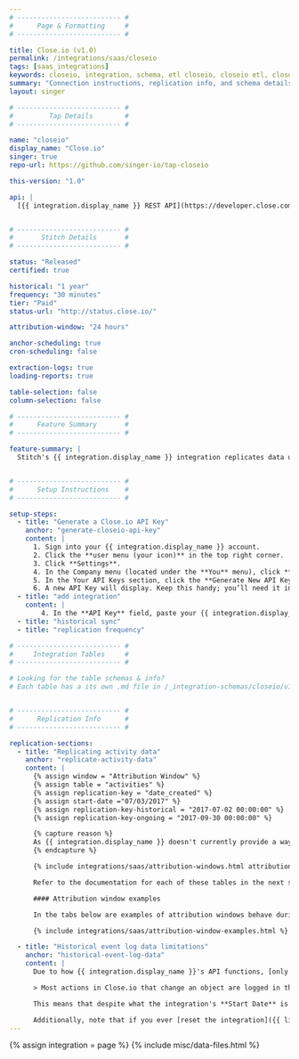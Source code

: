```yaml
---
# -------------------------- #
#      Page & Formatting     #
# -------------------------- #

title: Close.io (v1.0)
permalink: /integrations/saas/closeio
tags: [saas_integrations]
keywords: closeio, integration, schema, etl closeio, closeio etl, closeio schema
summary: "Connection instructions, replication info, and schema details for Stitch's Close.io integration."
layout: singer

# -------------------------- #
#         Tap Details        #
# -------------------------- #

name: "closeio"
display_name: "Close.io"
singer: true
repo-url: https://github.com/singer-io/tap-closeio

this-version: "1.0"

api: |
  [{{ integration.display_name }} REST API](https://developer.close.com/){:target="new"}


# -------------------------- #
#       Stitch Details       #
# -------------------------- #

status: "Released"
certified: true

historical: "1 year"
frequency: "30 minutes"
tier: "Paid"
status-url: "http://status.close.io/"

attribution-window: "24 hours"

anchor-scheduling: true
cron-scheduling: false

extraction-logs: true
loading-reports: true

table-selection: false
column-selection: false

# -------------------------- #
#      Feature Summary       #
# -------------------------- #

feature-summary: |
  Stitch's {{ integration.display_name }} integration replicates data using the {{ integration.api | flatify }}. Refer to the [Schema](#schema) section for a list of objects available for replication.


# -------------------------- #
#      Setup Instructions    #
# -------------------------- #

setup-steps:
  - title: "Generate a Close.io API Key"
    anchor: "generate-closeio-api-key"
    content: |
      1. Sign into your {{ integration.display_name }} account.
      2. Click the **user menu (your icon)** in the top right corner.
      3. Click **Settings**.
      4. In the Company menu (located under the **You** menu), click **Your API Keys**.
      5. In the Your API Keys section, click the **Generate New API Key** button.
      6. A new API Key will display. Keep this handy; you’ll need it in the next step.
  - title: "add integration"
    content: |
        4. In the **API Key** field, paste your {{ integration.display_name }} API Key.
  - title: "historical sync"
  - title: "replication frequency"

# -------------------------- #
#     Integration Tables     #
# -------------------------- #

# Looking for the table schemas & info?
# Each table has a its own .md file in /_integration-schemas/closeio/v1


# -------------------------- #
#      Replication Info      #
# -------------------------- #

replication-sections:
  - title: "Replicating activity data"
    anchor: "replicate-activity-data"
    content: |
      {% assign window = "Attribution Window" %}
      {% assign table = "activities" %}
      {% assign replication-key = "date_created" %}
      {% assign start-date ="07/03/2017" %}
      {% assign replication-key-historical = "2017-07-02 00:00:00" %}
      {% assign replication-key-ongoing = "2017-09-30 00:00:00" %}

      {% capture reason %}
      As {{ integration.display_name }} doesn't currently provide a way to query for activities based on modification time, Stitch replicates data in this way to ensure updated activities are captured. A list of available querying methods can be found in [{{ integration.display_name }}'s documentation](https://developer.close.io/#activities-list-or-filter-all-activity-types){:target="new"}.
      {% endcapture %}

      {% include integrations/saas/attribution-windows.html attribution-reason=reason%}

      Refer to the documentation for each of these tables in the next section for more info.

      #### Attribution window examples

      In the tabs below are examples of attribution windows behave during historical (initial) and ongoing replication jobs.

      {% include integrations/saas/attribution-window-examples.html %}

  - title: "Historical event log data limitations"
    anchor: "historical-event-log-data"
    content: |
      Due to how {{ integration.display_name }}'s API functions, [only 30 days of historical data is available for event logs](https://developer.close.io/#event-log){:target="new"}:

      > Most actions in Close.io that change an object are logged in the event log. For example, creating a lead, sending an email, or deleting a note will create an event log entry. The event log API allows you to access these events, up to 30 days back in history.

      This means that despite what the integration's **Start Date** is set to, Stitch will only be able to retrieve 30 days of historical data **from the connection date** for the `event_log` table.

      Additionally, note that if you ever [reset the integration]({{ link.replication.saas-historical | prepend: site.baseurl }}), this will also apply to the date the integration is reset.
---
```

{% assign integration = page %}
{% include misc/data-files.html %}
